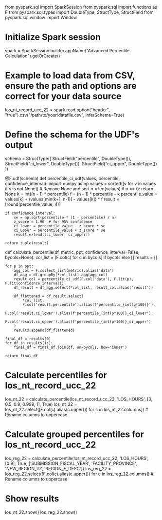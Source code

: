 from pyspark.sql import SparkSession
from pyspark.sql import functions as F
from pyspark.sql.types import DoubleType, StructType, StructField
from pyspark.sql.window import Window

# Initialize Spark session
spark = SparkSession.builder.appName("Advanced Percentile Calculation").getOrCreate()

# Example to load data from CSV, ensure the path and options are correct for your data source
los_nt_record_ucc_22 = spark.read.option("header", "true").csv("/path/to/your/datafile.csv", inferSchema=True)

# Define the schema for the UDF's output
schema = StructType([
    StructField("percentile", DoubleType()),
    StructField("ci_lower", DoubleType()),
    StructField("ci_upper", DoubleType())
])

@F.udf(schema)
def percentile_ci_udf(values, percentile, confidence_interval):
    import numpy as np
    values = sorted([v for v in values if v is not None])  # Remove None and sort
    n = len(values)
    if n == 0:
        return None
    k = int((n - 1) * percentile)
    f = (n - 1) * percentile - k
    percentile_value = values[k] + (values[min(k+1, n-1)] - values[k]) * f
    result = [round(percentile_value, 4)]
    
    if confidence_interval:
        se = np.sqrt(percentile * (1 - percentile) / n)
        z_score = 1.96  # for 95% confidence
        ci_lower = percentile_value - z_score * se
        ci_upper = percentile_value + z_score * se
        result.extend([ci_lower, ci_upper])
    
    return tuple(result)

def calculate_percentile(df, metric, ppt, confidence_interval=False, bycols=None):
    col_list = [F.col(c) for c in bycols] if bycols else []
    results = []

    for p in ppt:
        agg_col = F.collect_list(metric).alias('data')
        df_agg = df.groupBy(*col_list).agg(agg_col)
        result_col = percentile_ci_udf(F.col('data'), F.lit(p), F.lit(confidence_interval))
        df_result = df_agg.select(*col_list, result_col.alias('result'))
        
        df_flattened = df_result.select(
            *col_list,
            F.col('result.percentile').alias(f'percentile_{int(p*100)}'),
            F.col('result.ci_lower').alias(f'percentile_{int(p*100)}_ci_lower'),
            F.col('result.ci_upper').alias(f'percentile_{int(p*100)}_ci_upper')
        )
        results.append(df_flattened)
    
    final_df = results[0]
    for df in results[1:]:
        final_df = final_df.join(df, on=bycols, how='inner')
    
    return final_df

# Calculate percentiles for los_nt_record_ucc_22
los_nt_22 = calculate_percentile(los_nt_record_ucc_22, 'LOS_HOURS', [0, 0.5, 0.9, 0.999, 1], True)
los_nt_22 = los_nt_22.select([F.col(c).alias(c.upper()) for c in los_nt_22.columns])  # Rename columns to uppercase

# Calculate grouped percentiles for los_nt_record_ucc_22
los_reg_22 = calculate_percentile(los_nt_record_ucc_22, 'LOS_HOURS', [0.9], True, ['SUBMISSION_FISCAL_YEAR', 'FACILITY_PROVINCE', 'NEW_REGION_ID', 'REGION_E_DESC'])
los_reg_22 = los_reg_22.select([F.col(c).alias(c.upper()) for c in los_reg_22.columns])  # Rename columns to uppercase

# Show results
los_nt_22.show()
los_reg_22.show()
